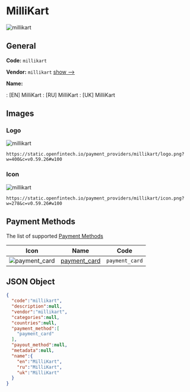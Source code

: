 
# MilliKart 
![millikart](https://static.openfintech.io/payment_providers/millikart/logo.png?w=400&c=v0.59.26#w100)  

## General 
 
**Code:** `millikart` 
 
**Vendor:** `millikart` [show -->](/vendors/millikart/) 
 
**Name:** 
 
:	[EN] MilliKart 
:	[RU] MilliKart 
:	[UK] MilliKart 
 

## Images 

### Logo 
 
![millikart](https://static.openfintech.io/payment_providers/millikart/logo.png?w=400&c=v0.59.26#w100)  

```
https://static.openfintech.io/payment_providers/millikart/logo.png?w=400&c=v0.59.26#w100
```  

### Icon 
 
![millikart](https://static.openfintech.io/payment_providers/millikart/icon.png?w=278&c=v0.59.26#w100)  

```
https://static.openfintech.io/payment_providers/millikart/icon.png?w=278&c=v0.59.26#w100
```  

## Payment Methods 
 
The list of supported [Payment Methods](/payment-methods/) 

|Icon|Name|Code| 
|:---:|:---:|:---:| 
|![payment_card](https://static.openfintech.io/payment_methods/payment_card/icon.svg?w=278&c=v0.59.26#w100) |[payment_card](/payment-methods/payment_card/)|`payment_card`| 
 

## JSON Object 

```json
{
  "code":"millikart",
  "description":null,
  "vendor":"millikart",
  "categories":null,
  "countries":null,
  "payment_method":[
    "payment_card"
  ],
  "payout_method":null,
  "metadata":null,
  "name":{
    "en":"MilliKart",
    "ru":"MilliKart",
    "uk":"MilliKart"
  }
}
```  
